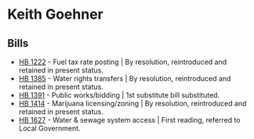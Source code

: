 # Keith Goehner
## Bills
* [HB 1222](/bill/2021-22/hb/1222/) - Fuel tax rate posting | By resolution, reintroduced and retained in present status.
* [HB 1385](/bill/2021-22/hb/1385/) - Water rights transfers | By resolution, reintroduced and retained in present status.
* [HB 1391](/bill/2021-22/hb/1391/) - Public works/bidding | 1st substitute bill substituted.
* [HB 1414](/bill/2021-22/hb/1414/) - Marijuana licensing/zoning | By resolution, reintroduced and retained in present status.
* [HB 1627](/bill/2021-22/hb/1627/) - Water & sewage system access | First reading, referred to Local Government.
